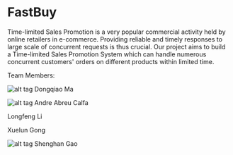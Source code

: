 # FastBuy

Time-limited Sales Promotion is a very popular commercial activity held by online retailers in e-commerce. Providing reliable and timely responses to large scale of concurrent requests is thus crucial. Our project aims to build a Time-limited Sales Promotion System which can handle numerous concurrent customers' orders on different products within limited time. 
 
Team Members:

![alt tag](https://dl.dropboxusercontent.com/u/25990563/IMG_1736.JPG)
Dongqiao Ma

![alt tag](https://avatars3.githubusercontent.com/u/8293813?v=3&s=460)
Andre Abreu Calfa


Longfeng Li 


Xuelun Gong 

![alt tag](https://media.licdn.com/media/AAEAAQAAAAAAAAIvAAAAJGQ0NjRjOWIxLTY0MTgtNDU0ZS1iMzBkLTA5ZTg5ZWVlMjgyYg.jpg)
Shenghan Gao 
